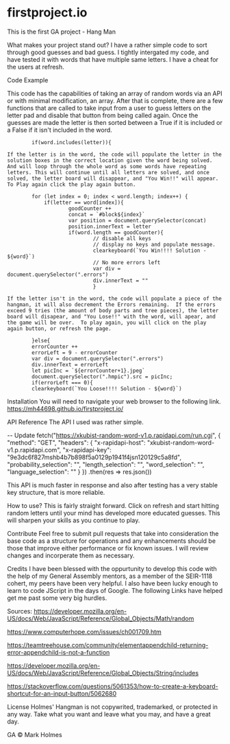 # firstproject.io
This is the first GA project - Hang Man

What makes your project stand out?
I have a rather simple code to sort through good guesses and bad guess.  I tightly intergated my code, and have tested it with words that have multiple same letters.  I have a cheat for the users at refresh.

Code Example

This code has the capabilities of taking an array of random words via an API or with minimal modification, an array.  After that is complete, there are a few functions that are called to take input from a user to guess letters on the letter pad and disable that button from being called again.  Once the guesses are made the letter is then sorted between a True if it is included or a False if it isn't included in the word.

            if(word.includes(letter)){

    If the letter is in the word, the code will populate the letter in the solution boxes in the correct location given the word being solved.  And will loop through the whole word as some words have repeating letters. This will continue until all letters are solved, and once solved, the letter board will disappear, and "You Win!!" will appear.  To Play again click the play again button.

            for (let index = 0; index < word.length; index++) {
                if(letter == word[index]){
                        goodCounter ++
                        concat = `#block${index}`
                        var position = document.querySelector(concat)
                        position.innerText = letter
                        if(word.length == goodCounter){  
                                // disable all keys
                                // display no keys and populate message.
                                clearkeyboard(`You Win!!!! Solution - ${word}`)
                                // No more errors left
                                var div = document.querySelector(".errors")
                                div.innerText = ""                  
                                }

    If the letter isn't in the word, the code will populate a piece of the hangman, it will also decrement the Errors remaining.  If the errors exceed 9 tries (the amount of body parts and tree pieces), the letter board will disapear, and "You Lose!!" with the word, will apear, and the game will be over.  To play again, you will click on the play again button, or refresh the page.

            }else{
            errorCounter ++
            errorLeft = 9 - errorCounter
            var div = document.querySelector(".errors")
            div.innerText = errorLeft
            let picInc = `${errorCounter+1}.jpeg`
            document.querySelector(".hmpic").src = picInc;
            if(errorLeft === 0){
            clearkeyboard(`You Loose!!!! Solution - ${word}`)

Installation
You will need to navigate your web browser to the following link.
https://mh44698.github.io/firstproject.io/ 

API Reference
The API I used was rather simple. 
<!-- https://random-word-api.herokuapp.com//word?key=R9LU41U1&number=1
This is where I struggled with having a sustainable project.
The key is constantly changing due to the sources API enivronment.  I have investigated alternative sources with better policies concerning Key requirements and unfortunately thier timeline didn't match up with my deadline for completion. -->

-- Update 
fetch("https://xkubist-random-word-v1.p.rapidapi.com/run.cgi", {
	"method": "GET",
	"headers": {
		"x-rapidapi-host": "xkubist-random-word-v1.p.rapidapi.com",
		"x-rapidapi-key": "9e3dc6f827mshb4b7b898f5a0129p1941f4jsn120129c5a8fd",
		"probability_selection": "",
		"length_selection": "",
		"word_selection": "",
		"language_selection": ""
	}
})
.then(res => res.json())

This API is much faster in response and also after testing has a very stable key structure, that is more reliable.

How to use?
This is fairly straight forward.  Click on refresh and start hitting random letters until your mind has developed more educated guesses.  This will sharpen your skills as you continue to play.

Contribute
Feel free to submit pull requests that take into consideration the base code as a structure for operations and any enhancements should be those that improve either performance or fix known issues.  I will review changes and incorperate them as necessary.

Credits
I have been blessed with the oppurtunity to develop this code with the help of my General Assembly mentors, as a member of the SEIR-1118 cohert, my peers have been very helpful.  I also have been lucky enough to learn to code JScript in the days of Google.  The following Links have helped get me past some very big hurdles.

Sources:
https://developer.mozilla.org/en-US/docs/Web/JavaScript/Reference/Global_Objects/Math/random

https://www.computerhope.com/issues/ch001709.htm

https://teamtreehouse.com/community/elementappendchild-returning-error-appendchild-is-not-a-function

https://developer.mozilla.org/en-US/docs/Web/JavaScript/Reference/Global_Objects/String/includes

https://stackoverflow.com/questions/5061353/how-to-create-a-keyboard-shortcut-for-an-input-button/5062680


License
Holmes' Hangman is not copywrited, trademarked, or protected in any way.  Take what you want and leave what you may, and have a great day.

GA © Mark Holmes